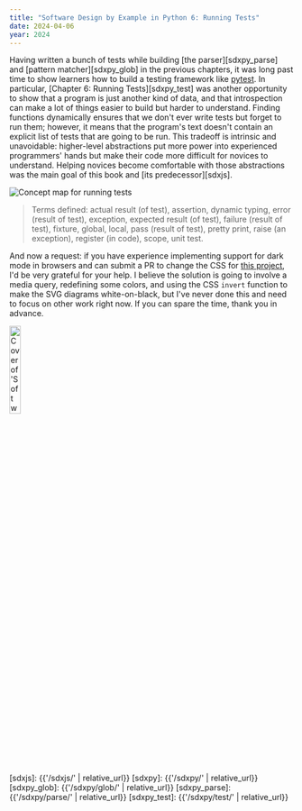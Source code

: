 ```yaml
---
title: "Software Design by Example in Python 6: Running Tests"
date: 2024-04-06
year: 2024
---
```


Having written a bunch of tests while building [the parser][sdxpy_parse] and [pattern matcher][sdxpy_glob]
in the previous chapters,
it was long past time to show learners how to build a testing framework like [pytest][pytest].
In particular,
[Chapter 6: Running Tests][sdxpy_test] was another opportunity to show that
a program is just another kind of data,
and that introspection can make a lot of things easier to build but harder to understand.
Finding functions dynamically ensures that we don't ever write tests but forget to run them;
however,
it means that the program's text doesn't contain an explicit list of tests that are going to be run.
This tradeoff is intrinsic and unavoidable:
higher-level abstractions put more power into experienced programmers' hands
but make their code more difficult for novices to understand.
Helping novices become comfortable with those abstractions
was the main goal of this book and [its predecessor][sdxjs].

<img class="centered" src="{{'/sdxpy/test/concept_map.svg' | relative_url}}" alt="Concept map for running tests"/>

> Terms defined: actual result (of test), assertion, dynamic typing, error (result of test), exception, expected result (of test), failure (result of test), fixture, global, local, pass (result of test), pretty print, raise (an exception), register (in code), scope, unit test.

And now a request:
if you have experience implementing support for dark mode in browsers
and can submit a PR to change the CSS for [this project][repo],
I'd be very grateful for your help.
I believe the solution is going to involve a media query,
redefining some colors,
and using the CSS `invert` function to make the SVG diagrams white-on-black,
but I've never done this and need to focus on other work right now.
If you can spare the time,
thank you in advance.

<a href="https://www.routledge.com/Software-Design-by-Example-A-Tool-Based-Introduction-with-Python/Wilson/p/book/9781032725215"><img src="{{'/sdxpy/sdxpy-cover.png' | relative_url}}" alt="Cover of 'Software Design by Example'" width="20%" class="centered">
</a>

[pytest]: https://docs.pytest.org/
[repo]: https://github.com/gvwilson/sdxpy/
[sdxjs]: {{'/sdxjs/' | relative_url}}
[sdxpy]: {{'/sdxpy/' | relative_url}}
[sdxpy_glob]: {{'/sdxpy/glob/' | relative_url}}
[sdxpy_parse]: {{'/sdxpy/parse/' | relative_url}}
[sdxpy_test]: {{'/sdxpy/test/' | relative_url}}
